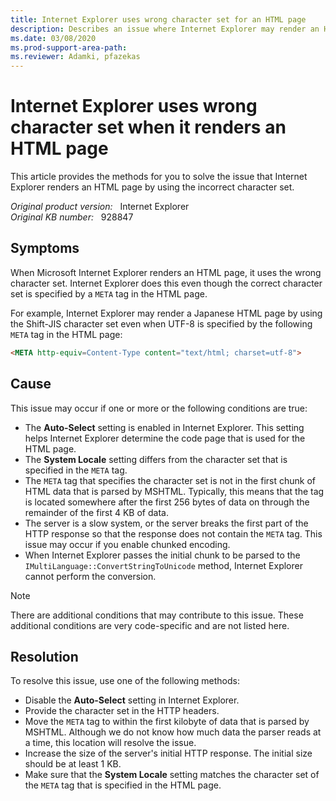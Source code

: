 ```yaml
---
title: Internet Explorer uses wrong character set for an HTML page
description: Describes an issue where Internet Explorer may render an HTML page using the wrong character set even though the correct charset is specified in the HTML page by using a META tag.
ms.date: 03/08/2020
ms.prod-support-area-path:
ms.reviewer: Adamki, pfazekas
---
```

# Internet Explorer uses wrong character set when it renders an HTML page

This article provides the methods for you to solve the issue that Internet Explorer renders an HTML page by using the incorrect character set.

_Original product version:_ &nbsp; Internet Explorer  
_Original KB number:_ &nbsp; 928847

## Symptoms

When Microsoft Internet Explorer renders an HTML page, it uses the wrong character set. Internet Explorer does this even though the correct character set is specified by a `META` tag in the HTML page.

For example, Internet Explorer may render a Japanese HTML page by using the Shift-JIS character set even when UTF-8 is specified by the following `META` tag in the HTML page:

```aspx
<META http-equiv=Content-Type content="text/html; charset=utf-8">
```

## Cause

This issue may occur if one or more or the following conditions are true:

- The **Auto-Select** setting is enabled in Internet Explorer. This setting helps Internet Explorer determine the code page that is used for the HTML page.
- The **System Locale** setting differs from the character set that is specified in the `META` tag.
- The `META` tag that specifies the character set is not in the first chunk of HTML data that is parsed by MSHTML. Typically, this means that the tag is located somewhere after the first 256 bytes of data on through the remainder of the first 4 KB of data.
- The server is a slow system, or the server breaks the first part of the HTTP response so that the response does not contain the `META` tag. This issue may occur if you enable chunked encoding.
- When Internet Explorer passes the initial chunk to be parsed to the `IMultiLanguage::ConvertStringToUnicode` method, Internet Explorer cannot perform the conversion.

> [!NOTE]
> There are additional conditions that may contribute to this issue. These additional conditions are very code-specific and are not listed here.

## Resolution

To resolve this issue, use one of the following methods:

- Disable the **Auto-Select** setting in Internet Explorer.
- Provide the character set in the HTTP headers.
- Move the `META` tag to within the first kilobyte of data that is parsed by MSHTML. Although we do not know how much data the parser reads at a time, this location will resolve the issue.
- Increase the size of the server's initial HTTP response. The initial size should be at least 1 KB.
- Make sure that the **System Locale** setting matches the character set of the `META` tag that is specified in the HTML page.
